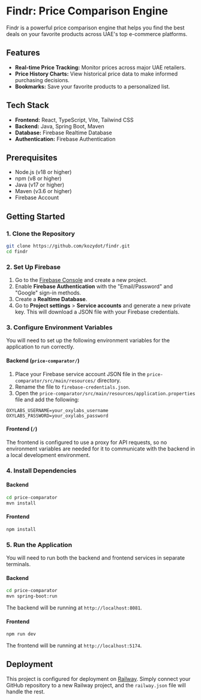 # Findr: Price Comparison Engine

Findr is a powerful price comparison engine that helps you find the best deals on your favorite products across UAE's top e-commerce platforms.

## Features

*   **Real-time Price Tracking:** Monitor prices across major UAE retailers.
*   **Price History Charts:** View historical price data to make informed purchasing decisions.
*   **Bookmarks:** Save your favorite products to a personalized list.

## Tech Stack

*   **Frontend:** React, TypeScript, Vite, Tailwind CSS
*   **Backend:** Java, Spring Boot, Maven
*   **Database:** Firebase Realtime Database
*   **Authentication:** Firebase Authentication

## Prerequisites

*   Node.js (v18 or higher)
*   npm (v8 or higher)
*   Java (v17 or higher)
*   Maven (v3.6 or higher)
*   Firebase Account

## Getting Started

### 1. Clone the Repository

```bash
git clone https://github.com/kozydot/findr.git
cd findr
```

### 2. Set Up Firebase

1.  Go to the [Firebase Console](https://console.firebase.google.com/) and create a new project.
2.  Enable **Firebase Authentication** with the "Email/Password" and "Google" sign-in methods.
3.  Create a **Realtime Database**.
4.  Go to **Project settings** > **Service accounts** and generate a new private key. This will download a JSON file with your Firebase credentials.

### 3. Configure Environment Variables

You will need to set up the following environment variables for the application to run correctly.

#### Backend (`price-comparator/`)

1.  Place your Firebase service account JSON file in the `price-comparator/src/main/resources/` directory.
2.  Rename the file to `firebase-credentials.json`.
3.  Open the `price-comparator/src/main/resources/application.properties` file and add the following:

```properties
OXYLABS_USERNAME=your_oxylabs_username
OXYLABS_PASSWORD=your_oxylabs_password
```

#### Frontend (`/`)

The frontend is configured to use a proxy for API requests, so no environment variables are needed for it to communicate with the backend in a local development environment.

### 4. Install Dependencies

#### Backend

```bash
cd price-comparator
mvn install
```

#### Frontend

```bash
npm install
```

### 5. Run the Application

You will need to run both the backend and frontend services in separate terminals.

#### Backend

```bash
cd price-comparator
mvn spring-boot:run
```

The backend will be running at `http://localhost:8081`.

#### Frontend

```bash
npm run dev
```

The frontend will be running at `http://localhost:5174`.

## Deployment

This project is configured for deployment on [Railway](https://railway.app/). Simply connect your GitHub repository to a new Railway project, and the `railway.json` file will handle the rest.
